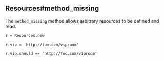 ## Resources#method_missing

The `method_missing` method allows arbitrary resources
to be defined and read.

    r = Resources.new

    r.vip = 'http://foo.com/viproom'

    r.vip.should == 'http://foo.com/viproom'
